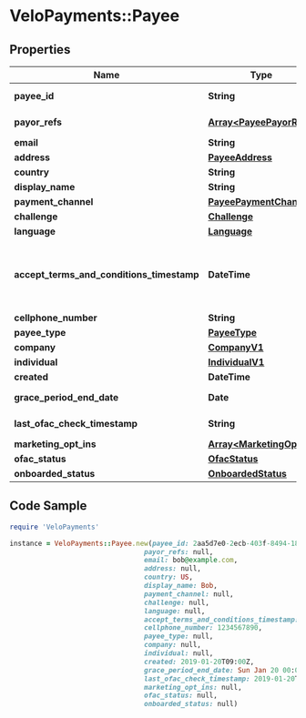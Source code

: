 # VeloPayments::Payee

## Properties

Name | Type | Description | Notes
------------ | ------------- | ------------- | -------------
**payee_id** | **String** |  | [optional] [readonly] 
**payor_refs** | [**Array&lt;PayeePayorRef&gt;**](PayeePayorRef.md) |  | [optional] [readonly] 
**email** | **String** |  | [optional] 
**address** | [**PayeeAddress**](PayeeAddress.md) |  | [optional] 
**country** | **String** |  | [optional] 
**display_name** | **String** |  | [optional] 
**payment_channel** | [**PayeePaymentChannel**](PayeePaymentChannel.md) |  | [optional] 
**challenge** | [**Challenge**](Challenge.md) |  | [optional] 
**language** | [**Language**](Language.md) |  | [optional] 
**accept_terms_and_conditions_timestamp** | **DateTime** | The timestamp when the payee last accepted T&amp;Cs | [optional] [readonly] 
**cellphone_number** | **String** |  | [optional] 
**payee_type** | [**PayeeType**](PayeeType.md) |  | [optional] 
**company** | [**CompanyV1**](CompanyV1.md) |  | [optional] 
**individual** | [**IndividualV1**](IndividualV1.md) |  | [optional] 
**created** | **DateTime** |  | [optional] 
**grace_period_end_date** | **Date** |  | [optional] [readonly] 
**last_ofac_check_timestamp** | **String** |  | [optional] [readonly] 
**marketing_opt_ins** | [**Array&lt;MarketingOptIn&gt;**](MarketingOptIn.md) |  | [optional] 
**ofac_status** | [**OfacStatus**](OfacStatus.md) |  | [optional] 
**onboarded_status** | [**OnboardedStatus**](OnboardedStatus.md) |  | [optional] 

## Code Sample

```ruby
require 'VeloPayments'

instance = VeloPayments::Payee.new(payee_id: 2aa5d7e0-2ecb-403f-8494-1865ed0454e9,
                                 payor_refs: null,
                                 email: bob@example.com,
                                 address: null,
                                 country: US,
                                 display_name: Bob,
                                 payment_channel: null,
                                 challenge: null,
                                 language: null,
                                 accept_terms_and_conditions_timestamp: 2019-01-20T09:00Z,
                                 cellphone_number: 1234567890,
                                 payee_type: null,
                                 company: null,
                                 individual: null,
                                 created: 2019-01-20T09:00Z,
                                 grace_period_end_date: Sun Jan 20 00:00:00 GMT 2019,
                                 last_ofac_check_timestamp: 2019-01-20T09:00:00+00:00,
                                 marketing_opt_ins: null,
                                 ofac_status: null,
                                 onboarded_status: null)
```



